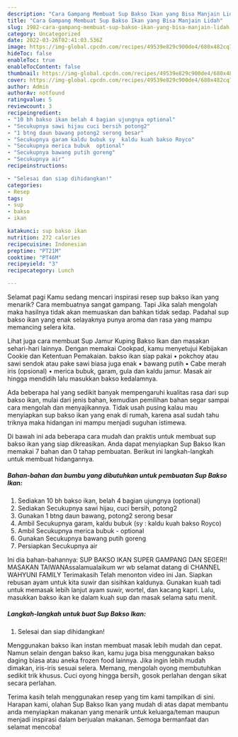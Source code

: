 ```yaml
---
description: "Cara Gampang Membuat Sup Bakso Ikan yang Bisa Manjain Lidah"
title: "Cara Gampang Membuat Sup Bakso Ikan yang Bisa Manjain Lidah"
slug: 1982-cara-gampang-membuat-sup-bakso-ikan-yang-bisa-manjain-lidah
category: Uncategorized
date: 2022-03-26T02:41:03.536Z
image: https://img-global.cpcdn.com/recipes/49539e829c900de4/680x482cq70/sup-bakso-ikan-foto-resep-utama.jpg
hideToc: false
enableToc: true
enableTocContent: false
thumbnail: https://img-global.cpcdn.com/recipes/49539e829c900de4/680x482cq70/sup-bakso-ikan-foto-resep-utama.jpg
cover: https://img-global.cpcdn.com/recipes/49539e829c900de4/680x482cq70/sup-bakso-ikan-foto-resep-utama.jpg
author: Admin
authorAv: notfound
ratingvalue: 5
reviewcount: 3
recipeingredient:
- "10 bh bakso ikan belah 4 bagian ujungnya optional"
- "Secukupnya sawi hijau cuci bersih potong2"
- "1 btng daun bawang potong2 serong besar"
- "Secukupnya garam kaldu bubuk sy  kaldu kuah bakso Royco"
- "Secukupnya merica bubuk  optional"
- "Secukupnya bawang putih goreng"
- "Secukupnya air"
recipeinstructions:

- "Selesai dan siap dihidangkan!"
categories:
- Resep
tags:
- sup
- bakso
- ikan

katakunci: sup bakso ikan 
nutrition: 272 calories
recipecuisine: Indonesian
preptime: "PT21M"
cooktime: "PT46M"
recipeyield: "3"
recipecategory: Lunch

---
```



Selamat pagi Kamu sedang mencari inspirasi resep sup bakso ikan yang menarik? Cara membuatnya sangat gampang. Tapi Jika salah mengolah maka hasilnya tidak akan memuaskan dan bahkan tidak sedap. Padahal sup bakso ikan yang enak selayaknya punya aroma dan rasa yang mampu memancing selera kita.


Lihat juga cara membuat Sup Jamur Kuping Bakso Ikan dan masakan sehari-hari lainnya. Dengan memakai Cookpad, kamu menyetujui Kebijakan Cookie dan Ketentuan Pemakaian. bakso ikan siap pakai • pokchoy atau sawi sendok atau pake sawi biasa juga enak • bawang putih • Cabe merah iris (opsional) • merica bubuk, garam, gula dan kaldu jamur. Masak air hingga mendidih lalu masukkan bakso kedalamnya.

Ada beberapa hal yang sedikit banyak mempengaruhi kualitas rasa dari sup bakso ikan, mulai dari jenis bahan, kemudian pemilihan bahan segar sampai cara mengolah dan menyajikannya. Tidak usah pusing kalau mau menyiapkan sup bakso ikan yang enak di rumah, karena asal sudah tahu triknya maka hidangan ini mampu menjadi suguhan istimewa.


Di bawah ini ada beberapa cara mudah dan praktis untuk membuat sup bakso ikan yang siap dikreasikan. Anda dapat menyiapkan Sup Bakso Ikan memakai 7 bahan dan 0 tahap pembuatan. Berikut ini langkah-langkah untuk membuat hidangannya.

<!--inarticleads1-->

##### Bahan-bahan dan bumbu yang dibutuhkan untuk pembuatan Sup Bakso Ikan:

1. Sediakan 10 bh bakso ikan, belah 4 bagian ujungnya (optional)
1. Sediakan Secukupnya sawi hijau, cuci bersih, potong2
1. Gunakan 1 btng daun bawang, potong2 serong besar
1. Ambil Secukupnya garam, kaldu bubuk (sy : kaldu kuah bakso Royco)
1. Ambil Secukupnya merica bubuk - optional
1. Gunakan Secukupnya bawang putih goreng
1. Persiapkan Secukupnya air


Ini dia bahan-bahannya: SUP BAKSO IKAN SUPER GAMPANG DAN SEGER‼️MASAKAN TAIWANAssalamualaikum wr wb selamat datang di CHANNEL WAHYUNI FAMILY Terimakasih Telah menonton video ini Jan. Siapkan rebusan ayam untuk kita suwir dan sisihkan kaldunya. Gunakan kuah tadi untuk memasak lebih lanjut ayam suwir, wortel, dan kacang kapri. Lalu, masukkan bakso ikan ke dalam kuah sup dan masak selama satu menit. 

<!--inarticleads2-->

##### Langkah-langkah untuk buat Sup Bakso Ikan:


1. Selesai dan siap dihidangkan!

Menggunakan bakso ikan instan membuat masak lebih mudah dan cepat. Namun selain dengan bakso ikan, kamu juga bisa menggunakan bakso daging biasa atau aneka frozen food lainnya. Jika ingin lebih mudah dimakan, iris-iris sesuai selera. Memang, mengolah oyong membutuhkan sedikit trik khusus. Cuci oyong hingga bersih, gosok perlahan dengan sikat secara perlahan. 

Terima kasih telah menggunakan resep yang tim kami tampilkan di sini. Harapan kami, olahan Sup Bakso Ikan yang mudah di atas dapat membantu anda menyiapkan makanan yang menarik untuk keluarga/teman maupun menjadi inspirasi dalam berjualan makanan. Semoga bermanfaat dan selamat mencoba!
